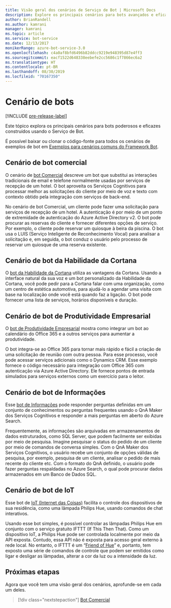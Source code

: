 ```yaml
---
title: Visão geral dos cenários de Serviço de Bot | Microsoft Docs
description: Explore os principais cenários para bots avançados e eficazes construídos com Serviço de Bot.
author: BrianRandell
ms.author: kamrani
manager: kamrani
ms.topic: article
ms.service: bot-service
ms.date: 12/13/2017
monikerRange: azure-bot-service-3.0
ms.openlocfilehash: c4a0af8bfd6496b82ddcc9219e948395d87e4ff3
ms.sourcegitcommit: eacf1522d648338eebefe2cc5686c1f7866ec6a2
ms.translationtype: HT
ms.contentlocale: pt-BR
ms.lasthandoff: 08/30/2019
ms.locfileid: "70167350"
---
```

# <a name="bot-scenarios"></a>Cenário de bots

[!INCLUDE [pre-release-label](includes/pre-release-label-v3.md)]

Este tópico explora os principais cenários para bots poderosos e eficazes construídos usando o Serviço de Bot.

É possível baixar ou clonar o código-fonte para todos os cenários de exemplos de bot em [Exemplos para cenários comuns do Framework Bot](https://aka.ms/abs-scenarios).

## <a name="commerce-bot-scenario"></a>Cenário de bot comercial
O cenário de [bot Comercial](bot-service-scenario-commerce.md) descreve um bot que substitui as interações tradicionais de email e telefone normalmente usadas por serviços de recepção de um hotel. O bot aproveita os Serviços Cognitivos para processar melhor as solicitações do cliente por meio de voz e texto com contexto obtido pela integração com serviços de back-end.

No cenário de bot Comercial, um cliente pode fazer uma solicitação para serviços de recepção de um hotel. A autenticação é por meio de um ponto de extremidade de autenticação do Azure Active Directory v2. O bot pode procurar as reservas do cliente e fornecer diferentes opções de serviço. Por exemplo, o cliente pode reservar um quiosque à beira da piscina. O bot usa o LUIS (Serviço Inteligente de Reconhecimento Vocal) para analisar a solicitação e, em seguida, o bot conduz o usuário pelo processo de reservar um quiosque de uma reserva existente.

## <a name="cortana-skill-bot-scenario"></a>Cenário de bot da Habilidade da Cortana
O [bot da Habilidade da Cortana](bot-service-scenario-cortana-skill.md) utiliza as vantagens da Cortana. Usando a interface natural da sua voz e um bot personalizado da Habilidade da Cortana, você pode pedir para a Cortana falar com uma organização, como um centro de estética automotiva, para ajudá-lo a agendar uma visita com base na localização onde você está quando faz a ligação. O bot pode fornecer uma lista de serviços, horários disponíveis e duração.

## <a name="enterprise-productivity-bot-scenario"></a>Cenário de bot de Produtividade Empresarial
O [bot de Produtividade Empresarial](bot-service-scenario-enterprise-productivity.md) mostra como integrar um bot ao calendário do Office 365 e a outros serviços para aumentar a produtividade.

O bot integra-se ao Office 365 para tornar mais rápido e fácil a criação de uma solicitação de reunião com outra pessoa. Para esse processo, você pode acessar serviços adicionais como o Dynamics CRM. Esse exemplo fornece o código necessário para integração com Office 365 com autenticação via Azure Active Directory. Ele fornece pontos de entrada simulados para serviços externos como um exercício para o leitor.

## <a name="information-bot-scenario"></a>Cenário de bot de Informações
Esse [bot de Informações](bot-service-scenario-informational.md) pode responder perguntas definidas em um conjunto de conhecimentos ou perguntas frequentes usando o QnA Maker dos Serviços Cognitivos e responder a mais perguntas em aberto do Azure Search.

Frequentemente, as informações são arquivadas em armazenamentos de dados estruturados, como SQL Server, que podem facilmente ser exibidas por meio de pesquisa. Imagine pesquisar o status do pedido de um cliente por meio de comandos de conversa simples. Com o QnA Maker dos Serviços Cognitivos, o usuário recebe um conjunto de opções válidas de pesquisa, por exemplo, pesquisa de um cliente, analisar o pedido de mais recente do cliente etc. Com o formato do QnA definido, o usuário pode fazer perguntas respaldadas no Azure Search, o qual pode procurar dados armazenados em um Banco de Dados SQL.

## <a name="iot-bot-scenario"></a>Cenário de bot de IoT
Esse bot de [IoT (Internet das Coisas)](bot-service-scenario-internet-things.md) facilita o controle dos dispositivos de sua residência, como uma lâmpada Philips Hue, usando comandos de chat interativos.

Usando esse bot simples, é possível controlar as lâmpadas Philips Hue em conjunto com o serviço gratuito IFTTT (If This Then That). Como um dispositivo IoT, a Philips Hue pode ser controlada localmente por meio da API exposta. Contudo, essa API não é exposta para acesso geral externo à rede local. No entanto, o IFTTT é um “[Friend of Hue](http://www2.meethue.com/friends-of-hue/ifttt/)” e, portanto, tem exposto uma série de comandos de controle que podem ser emitidos como ligar e desligar as lâmpadas, alterar a cor da luz ou a intensidade da luz.

## <a name="next-steps"></a>Próximas etapas
Agora que você tem uma visão geral dos cenários, aprofunde-se em cada um deles.

> [!div class="nextstepaction"]
> [Bot Comercial](bot-service-scenario-commerce.md)
